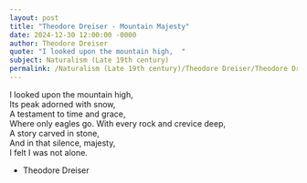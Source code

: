 ```yaml
---
layout: post
title: "Theodore Dreiser - Mountain Majesty"
date: 2024-12-30 12:00:00 -0000
author: Theodore Dreiser
quote: "I looked upon the mountain high,  "
subject: Naturalism (Late 19th century)
permalink: /Naturalism (Late 19th century)/Theodore Dreiser/Theodore Dreiser - Mountain Majesty
---
```


I looked upon the mountain high,  
   Its peak adorned with snow,  
A testament to time and grace,  
   Where only eagles go.
   With every rock and crevice deep,  
   A story carved in stone,  
And in that silence, majesty,  
   I felt I was not alone.


- Theodore Dreiser
